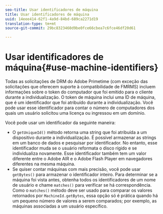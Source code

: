 ```yaml
---
seo-title: Usar identificadores de máquina
title: Usar identificadores de máquina
uuid: 14eee414-62f1-4a9d-84bd-689ca2271d19
translation-type: tm+mt
source-git-commit: 29bc8323460d9be0fce66cbea7c6fce46df20d61

---
```



# Usar identificadores de máquina{#use-machine-identifiers}

Todas as solicitações de DRM do Adobe Primetime (com exceção das solicitações que oferecem suporte à compatibilidade de FMRMS) incluem informações sobre o token do computador que foi emitido para o cliente durante a individualização. O token de máquina inclui uma ID de máquina, que é um identificador que foi atribuído durante a individualização. Você pode usar esse identificador para contar o número de computadores dos quais um usuário solicitou uma licença ou ingressou em um domínio.

Você pode usar um identificador da seguinte maneira:

* O `getUniqueId()` método retorna uma string que foi atribuída a um dispositivo durante a individualização. É possível armazenar as strings em um banco de dados e pesquisar por identificador. No entanto, esse identificador muda se o usuário reformata o disco rígido e se individualiza novamente. Esse identificador também tem um valor diferente entre o Adobe AIR e o Adobe Flash Player em navegadores diferentes na mesma máquina.
* Se quiser contar máquinas com mais precisão, você pode usar `getBytes()` para armazenar o identificador inteiro. Para determinar se a máquina foi vista antes, obtenha todos os identificadores de um nome de usuário e chame `matches()` para verificar se há correspondência. Como o `matches()` método deve ser usado para comparar os valores retornados por `MachineId.getBytes`, essa opção só é prática quando há um pequeno número de valores a serem comparados; por exemplo, as máquinas associadas a um usuário específico.

